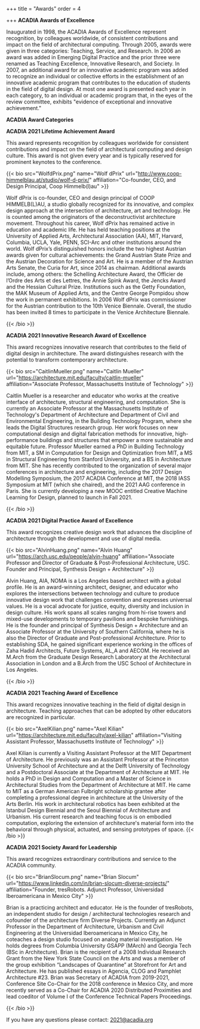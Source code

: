+++
title = "Awards"
order = 4


+++
**ACADIA Awards of Excellence**

Inaugurated in 1998, the ACADIA Awards of Excellence represent recognition, by colleagues worldwide, of consistent contributions and impact on the field of architectural computing. Through 2005, awards were given in three categories: Teaching, Service, and Research. In 2006 an award was added in Emerging Digital Practice and the prior three were renamed as Teaching Excellence, Innovative Research, and Society. In 2007, an additional award for an innovative academic program was added to recognize an individual or collective efforts in the establishment of an innovative academic program that contributes to the education of students in the field of digital design. At most one award is presented each year in each category, to an individual or academic program that, in the eyes of the review committee, exhibits "evidence of exceptional and innovative achievement."

**ACADIA Award Categories**

**ACADIA 2021 Lifetime Achievement Award**

This award represents recognition by colleagues worldwide for consistent contributions and impact on the field of architectural computing and design culture. This award is not given every year and is typically reserved for prominent keynotes to the conference.

{{< bio src="WolfdPrix.png" name="Wolf dPrix" url="http://www.coop-himmelblau.at/studio/wolf-d-prix/" affiliation="Co-founder, CEO, and Design Principal, Coop Himmelb(l)au" >}}

Wolf dPrix is co-founder, CEO and design principal of COOP HIMMELB(L)AU, a studio globally recognized for its innovative, and complex design approach at the intersection of architecture, art and technology. He is counted among the originators of the deconstructivist architecture movement. Throughout his career, Wolf dPrix has remained active in education and academic life. He has held teaching positions at the University of Applied Arts, Architectural Association (AA), MIT, Harvard, Columbia, UCLA, Yale, PENN, SCI-Arc and other institutions around the world. Wolf dPrix’s distinguished honors include the two highest Austrian awards given for cultural achievements: the Grand Austrian State Prize and the Austrian Decoration for Science and Art. He is a member of the Austrian Arts Senate, the Curia for Art, since 2014 as chairman. Additional awards include, among others: the Schelling Architecture Award, the Officier de l’Ordre des Arts et des Lettres, the Annie Spink Award, the Jencks Award and the Hessian Cultural Prize. Institutions such as the Getty Foundation, the MAK Museum of Applied Arts, and the Centre George Pompidou show the work in permanent exhibitions. In 2006 Wolf dPrix was commissioner for the Austrian contribution to the 10th Venice Biennale. Overall, the studio has been invited 8 times to participate in the Venice Architecture Biennale.

{{< /bio >}}


**ACADIA 2021 Innovative Research Award of Excellence**

This award recognizes innovative research that contributes to the field of digital design in architecture. The award distinguishes research with the potential to transform contemporary architecture.

{{< bio src="CaitlinMueller.png" name="Caitlin Mueller" url="https://architecture.mit.edu/faculty/caitlin-mueller" affiliation="Associate Professor, Massachusetts Institute of Technology" >}}

Caitlin Mueller is a researcher and educator who works at the creative interface of architecture, structural engineering, and computation. She is currently an Associate Professor at the Massachusetts Institute of Technology's Department of Architecture and Department of Civil and Environmental Engineering, in the Building Technology Program, where she leads the Digital Structures research group.  Her work focuses on new computational design and digital fabrication methods for innovative, high-performance buildings and structures that empower a more sustainable and equitable future.  Professor Mueller earned a PhD in Building Technology from MIT, a SM in Computation for Design and Optimization from MIT, a MS in Structural Engineering from Stanford University, and a BS in Architecture from MIT.  She has recently contributed to the organization of several major conferences in architecture and engineering, including the 2017 Design Modelling Symposium, the 2017 ACADIA Conference at MIT, the 2018 IASS Symposium at MIT (which she chaired), and the 2021 AAG conference in Paris.  She is currently developing a new MOOC entitled Creative Machine Learning for Design, planned to launch in Fall 2021.



{{< /bio >}}


**ACADIA 2021 Digital Practice Award of Excellence**

This award recognizes creative design work that advances the discipline of architecture through the development and use of digital media.

{{< bio src="AlvinHuang.png" name="Alvin Huang" url="https://arch.usc.edu/people/alvin-huang" affiliation="Associate Professor and Director of Graduate & Post-Professional Architecture, USC. Founder and Principal, Synthesis Design + Architecture" >}}

Alvin Huang, AIA, NOMA is a Los Angeles based architect with a global profile. He is an award-winning architect, designer, and educator who explores the intersections between technology and culture to produce innovative design work that challenges convention and expresses universal values. He is a vocal advocate for justice, equity, diversity and inclusion in design culture. His work spans all scales ranging from hi-rise towers and mixed-use developments to temporary pavilions and bespoke furnishings. He is the founder and principal of Synthesis Design + Architecture and an Associate Professor at the University of Southern California, where he is also the Director of Graduate and Post-professional Architecture.   Prior to establishing SDA, he gained significant experience working in the offices of Zaha Hadid Architects, Future Systems, AL_A and AECOM. He received an M.Arch from the Graduate Design Research Laboratory at the Architectural Association in London and a B.Arch from the USC School of Architecture in Los Angeles.

{{< /bio >}}

**ACADIA 2021 Teaching Award of Excellence**

This award recognizes innovative teaching in the field of digital design in architecture. Teaching approaches that can be adopted by other educators are recognized in particular.



{{< bio src="AxelKilian.png" name="Axel Kilian" url="https://architecture.mit.edu/faculty/axel-kilian" affiliation="Visiting Assistant Professor, Massachusetts Institute of Technology" >}}

Axel Kilian is currently a Visiting Assistant Professor at the MIT Department of Architecture. He previously was an Assistant Professor at the Princeton University School of Architecture and at the Delft University of Technology and a Postdoctoral Associate at the Department of Architecture at MIT. He holds a PhD in Design and Computation and a Master of Science in Architectural Studies from the Department of Architecture at MIT. He came to MIT as a German American Fulbright scholarship grantee after completing a professional degree in architecture at the University of the Arts Berlin. His work in architectural robotics has been exhibited at the Istanbul Design Biennial and the Seoul Biennial of Architecture and Urbanism. His current research and teaching focus is on embodied computation, exploring the extension of architecture's material form into the behavioral through physical, actuated, and sensing prototypes of space.
{{< /bio >}}

**ACADIA 2021 Society Award for Leadership**

This award recognizes extraordinary contributions and service to the ACADIA community.




{{< bio src="BrianSlocum.png" name="Brian Slocum" url="https://www.linkedin.com/in/brian-slocum-diverse-projects/" affiliation="Founder, tresRobots. Adjunct Professor, Universidad Iberoamericana in Mexico City" >}}


Brian is a practicing architect and educator. He is the founder of tresRobots, an independent studio for design / architectural technologies research and cofounder of the architecture firm Diverse Projects. Currently an Adjunct Professor in the Department of Architecture, Urbanism and Civil Engineering at the Universidad Iberoamericana in Mexico City, he coteaches a design studio focused on analog material investigation. He holds degrees from Columbia University GSAPP (MArch) and Georgia Tech (BSc in Architecture). Brian is the recipient of a 2008 Individual Research Grant from the New York State Council on the Arts and was a member of the group exhibition “Landscapes of Quarantine” at Storefront for Art and Architecture. He has published essays in Agencia, CLOG and Pamphlet Architecture #23. Brian was Secretary of ACADIA from 2019-2021, Conference Site Co-Chair for the 2018 conference in Mexico City, and more recently served as a Co-Chair for ACADIA 2020 Distributed Proximities and lead coeditor of Volume I of the Conference Technical Papers Proceedings.




{{< /bio >}}

If you have any questions please contact: 2021@acadia.org
